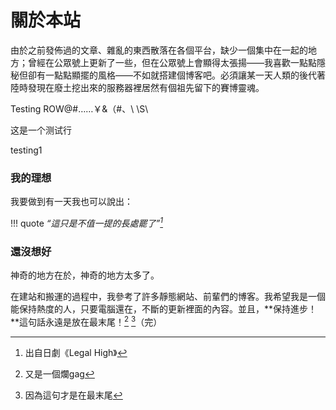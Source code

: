 # 關於本站


由於之前發佈過的文章、雜亂的東西散落在各個平台，缺少一個集中在一起的地方；曾經在公眾號上更新了一些，但在公眾號上會顯得太張揚——我喜歡一點點隱秘但卻有一點點顯擺的風格——不如就搭建個博客吧。必須讓某一天人類的後代著陸時發現在廢土挖出來的服務器裡居然有個祖先留下的賽博靈魂。

Testing ROW@#……￥&（#、\ \S\

这是一个测试行

testing1

### 我的理想


我要做到有一天我也可以說出：

!!! quote
	 *“這只是不值一提的長處罷了”[^1]* 


### 還沒想好


神奇的地方在於，神奇的地方太多了。

在建站和搬運的過程中，我參考了許多靜態網站、前輩們的博客。我希望我是一個能保持熱度的人，只要電腦還在，不斷的更新裡面的內容。並且，**保持進步！**這句話永遠是放在最末尾！[^2] [^3]（完）


[^1]: 出自日劇《Legal High》

[^2]: 又是一個爛gag

[^3]: 因為這句才是在最末尾
